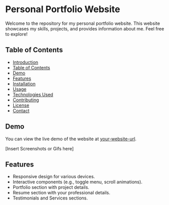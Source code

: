 # Personal Portfolio Website

Welcome to the repository for my personal portfolio website. This website showcases my skills, projects, and provides information about me. Feel free to explore!

## Table of Contents

- [Introduction](#personal-portfolio-website)
- [Table of Contents](#table-of-contents)
- [Demo](#demo)
- [Features](#features)
- [Installation](#installation)
- [Usage](#usage)
- [Technologies Used](#technologies-used)
- [Contributing](#contributing)
- [License](#license)
- [Contact](#contact)

## Demo

You can view the live demo of the website at [your-website-url](#).

[Insert Screenshots or Gifs here]

## Features

- Responsive design for various devices.
- Interactive components (e.g., toggle menu, scroll animations).
- Portfolio section with project details.
- Resume section with your professional details.
- Testimonials and Services sections.

